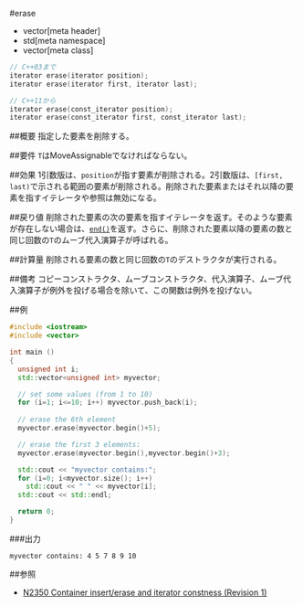 #erase
* vector[meta header]
* std[meta namespace]
* vector[meta class]

```cpp
// C++03まで
iterator erase(iterator position);
iterator erase(iterator first, iterator last);

// C++11から
iterator erase(const_iterator position);
iterator erase(const_iterator first, const_iterator last);
```

##概要
指定した要素を削除する。


##要件
`T`はMoveAssignableでなければならない。


##効果
1引数版は、`position`が指す要素が削除される。2引数版は、`[first, last)`で示される範囲の要素が削除される。削除された要素またはそれ以降の要素を指すイテレータや参照は無効になる。


##戻り値
削除された要素の次の要素を指すイテレータを返す。そのような要素が存在しない場合は、[`end()`](./end.md)を返す。さらに、削除された要素以降の要素の数と同じ回数の`T`のムーブ代入演算子が呼ばれる。


##計算量
削除される要素の数と同じ回数の`T`のデストラクタが実行される。


##備考
コピーコンストラクタ、ムーブコンストラクタ、代入演算子、ムーブ代入演算子が例外を投げる場合を除いて、この関数は例外を投げない。

##例
```cpp
#include <iostream>
#include <vector>

int main ()
{
  unsigned int i;
  std::vector<unsigned int> myvector;

  // set some values (from 1 to 10)
  for (i=1; i<=10; i++) myvector.push_back(i);
  
  // erase the 6th element
  myvector.erase(myvector.begin()+5);

  // erase the first 3 elements:
  myvector.erase(myvector.begin(),myvector.begin()+3);

  std::cout << "myvector contains:";
  for (i=0; i<myvector.size(); i++)
    std::cout << " " << myvector[i];
  std::cout << std::endl;

  return 0;
}
```

###出力
```
myvector contains: 4 5 7 8 9 10 
```


##参照
- [N2350 Container insert/erase and iterator constness (Revision 1)](http://www.open-std.org/jtc1/sc22/wg21/docs/papers/2007/n2350.pdf)

